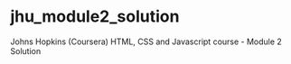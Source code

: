 # jhu_module2_solution
Johns Hopkins (Coursera) HTML, CSS and Javascript course - Module 2 Solution
